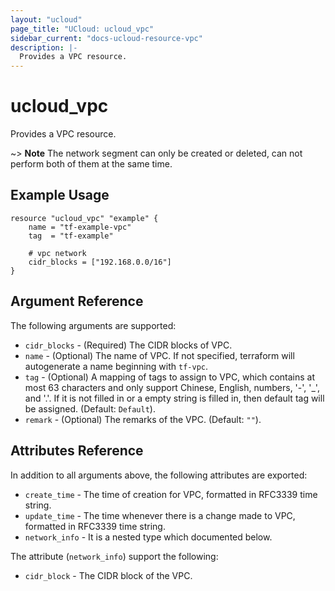 ```yaml
---
layout: "ucloud"
page_title: "UCloud: ucloud_vpc"
sidebar_current: "docs-ucloud-resource-vpc"
description: |-
  Provides a VPC resource.
---
```


# ucloud_vpc

Provides a VPC resource.

~> **Note**  The network segment can only be created or deleted, can not perform both of them at the same time.
## Example Usage

```hcl
resource "ucloud_vpc" "example" {
    name = "tf-example-vpc"
    tag  = "tf-example"

    # vpc network
    cidr_blocks = ["192.168.0.0/16"]
}
```

## Argument Reference

The following arguments are supported:

* `cidr_blocks` - (Required) The CIDR blocks of VPC.
* `name` - (Optional) The name of VPC. If not specified, terraform will autogenerate a name beginning with `tf-vpc`.
* `tag` - (Optional) A mapping of tags to assign to VPC, which contains at most 63 characters and only support Chinese, English, numbers, '-', '_', and '.'. If it is not filled in or a empty string is filled in, then default tag will be assigned. (Default: `Default`).
* `remark` - (Optional) The remarks of the VPC. (Default: `""`).

## Attributes Reference

In addition to all arguments above, the following attributes are exported:

* `create_time` - The time of creation for VPC, formatted in RFC3339 time string.
* `update_time` - The time whenever there is a change made to VPC, formatted in RFC3339 time string.
* `network_info` - It is a nested type which documented below.

The attribute (`network_info`) support the following:

* `cidr_block` - The CIDR block of the VPC.
